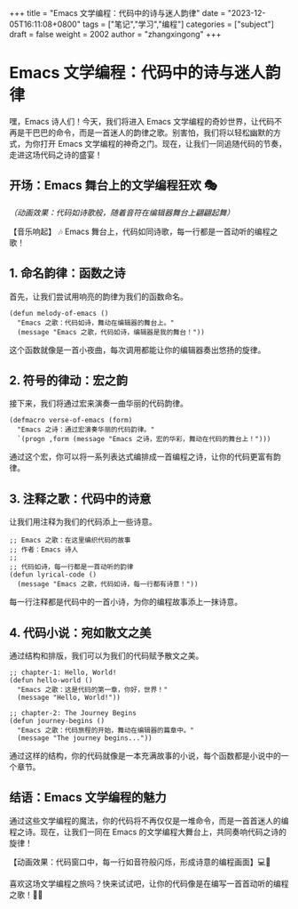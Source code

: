 +++
title = "Emacs 文学编程：代码中的诗与迷人韵律"
date = "2023-12-05T16:11:08+0800"
tags = ["笔记","学习","编程"]
categories = ["subject"]
draft = false
weight = 2002
author = "zhangxingong"
+++


# Emacs 文学编程：代码中的诗与迷人韵律

嘿，Emacs 诗人们！今天，我们将进入 Emacs 文学编程的奇妙世界，让代码不再是干巴巴的命令，而是一首迷人的韵律之歌。别害怕，我们将以轻松幽默的方式，为你打开 Emacs 文学编程的神奇之门。现在，让我们一同追随代码的节奏，走进这场代码之诗的盛宴！

## 开场：Emacs 舞台上的文学编程狂欢 🎭

*（动画效果：代码如诗歌般，随着音符在编辑器舞台上翩翩起舞）*

【音乐响起】 🎶
Emacs 舞台上，代码如同诗歌，每一行都是一首动听的编程之歌！

## 1. 命名韵律：函数之诗

首先，让我们尝试用响亮的韵律为我们的函数命名。

```emacs-lisp
(defun melody-of-emacs ()
  "Emacs 之歌：代码如诗，舞动在编辑器的舞台上。"
  (message "Emacs 之歌，代码如诗，编辑器是我的舞台！"))
```

这个函数就像是一首小夜曲，每次调用都能让你的编辑器奏出悠扬的旋律。

## 2. 符号的律动：宏之韵

接下来，我们将通过宏来演奏一曲华丽的代码韵律。

```emacs-lisp
(defmacro verse-of-emacs (form)
  "Emacs 之诗：通过宏演奏华丽的代码韵律。"
  `(progn ,form (message "Emacs 之诗，宏的华彩，舞动在代码的舞台上！")))
```

通过这个宏，你可以将一系列表达式编排成一首编程之诗，让你的代码更富有韵律。

## 3. 注释之歌：代码中的诗意

让我们用注释为我们的代码添上一些诗意。

```emacs-lisp
;; Emacs 之歌：在这里编织代码的故事
;; 作者：Emacs 诗人
;;
;; 代码如诗，每一行都是一首动听的韵律
(defun lyrical-code ()
  (message "Emacs 之歌，代码如诗，每一行都有诗意！"))
```

每一行注释都是代码中的一首小诗，为你的编程故事添上一抹诗意。

## 4. 代码小说：宛如散文之美

通过结构和排版，我们可以为我们的代码赋予散文之美。

```emacs-lisp
;; chapter-1: Hello, World!
(defun hello-world ()
  "Emacs 之歌：这是代码的第一章，你好，世界！"
  (message "Hello, World!"))

;; chapter-2: The Journey Begins
(defun journey-begins ()
  "Emacs 之歌：代码旅程的开始，舞动在编辑器的篇章中。"
  (message "The journey begins..."))
```

通过这样的结构，你的代码就像是一本充满故事的小说，每个函数都是小说中的一个章节。

## 结语：Emacs 文学编程的魅力

通过这些文学编程的魔法，你的代码将不再仅仅是一堆命令，而是一首首迷人的编程之诗。现在，让我们一同在 Emacs 的文学编程大舞台上，共同奏响代码之诗的旋律！

【动画效果：代码窗口中，每一行如音符般闪烁，形成诗意的编程画面】💻🎵

喜欢这场文学编程之旅吗？快来试试吧，让你的代码像是在编写一首首动听的编程之歌！📜✨
